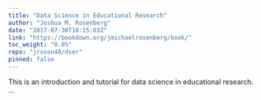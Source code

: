 ```yaml
---
title: "Data Science in Educational Research"
author: "Joshua M. Rosenberg"
date: "2017-07-30T18:15:03Z"
link: "https://bookdown.org/jmichaelrosenberg/book/"
toc_weight: "0.8%"
repo: "jrosen48/dser"
pinned: false
---
```


This is an introduction and tutorial for data science in educational research. ...
